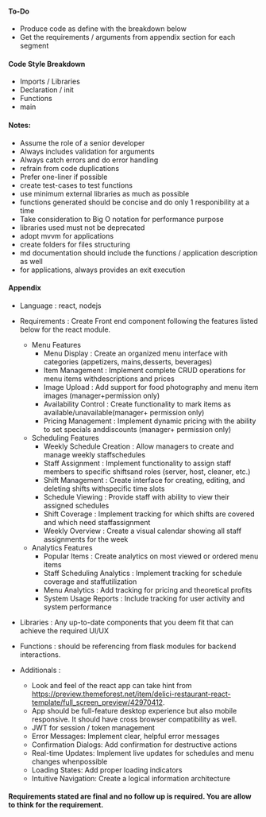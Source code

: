 #### To-Do
- Produce code as define with the breakdown below
- Get the requirements / arguments from appendix section for each segment

#### Code Style Breakdown
- Imports / Libraries
- Declaration / init
- Functions
- main

#### Notes:
- Assume the role of a senior developer
- Always includes validation for arguments
- Always catch errors and do error handling
- refrain from code duplications
- Prefer one-liner if possible
- create test-cases to test functions
- use minimum external libraries as much as  possible
- functions generated should be concise and do only 1 responibility at a time
- Take consideration to Big O notation for performance purpose
- libraries used must not be deprecated
- adopt mvvm for applications
- create folders for files structuring
- md documentation should include the functions / application description as well
- for applications, always provides an exit execution


#### Appendix


- Language : react, nodejs

- Requirements : Create Front end component following the features listed below for the react module.

    - Menu Features
        - Menu Display
        : Create an organized menu interface with categories (appetizers, mains,desserts, beverages)
        - Item Management
        : Implement complete CRUD operations for menu items withdescriptions and prices
        - Image Upload
        : Add support for food photography and menu item images (manager+permission only)
        - Availability Control
        : Create functionality to mark items as available/unavailable(manager+ permission only)
        - Pricing Management
        : Implement dynamic pricing with the ability to set specials anddiscounts (manager+ permission only)
    - Scheduling Features
        - Weekly Schedule Creation
        : Allow managers to create and manage weekly staffschedules
        - Staff Assignment
        : Implement functionality to assign staff members to specific shiftsand roles (server, host, cleaner, etc.)
        - Shift Management
        : Create interface for creating, editing, and deleting shifts withspecific time slots
        - Schedule Viewing
        : Provide staff with ability to view their assigned schedules
        - Shift Coverage
        : Implement tracking for which shifts are covered and which need staffassignment
        - Weekly Overview
        : Create a visual calendar showing all staff assignments for the week
    - Analytics Features
        - Popular Items
        : Create analytics on most viewed or ordered menu items
        - Staff Scheduling Analytics
        : Implement tracking for schedule coverage and staffutilization
        - Menu Analytics
        : Add tracking for pricing and theoretical profits
        - System Usage Reports
        : Include tracking for user activity and system performance
- Libraries : Any up-to-date components that you deem fit that can achieve the required UI/UX

- Functions : should be referencing from flask modules for backend interactions. 

- Additionals :
    - Look and feel of the react app can take hint from https://preview.themeforest.net/item/delici-restaurant-react-template/full_screen_preview/42970412. 
    - App should be full-feature desktop experience but also mobile responsive. It should have cross browser compatibility as well.
    - JWT for session / token management
    - Error Messages: Implement clear, helpful error messages
    - Confirmation Dialogs: Add confirmation for destructive actions
    - Real-time Updates: Implement live updates for schedules and menu changes whenpossible
    - Loading States: Add proper loading indicators
    - Intuitive Navigation: Create a logical information architecture

#### Requirements stated are final and no follow up is required. You are allow to think for the requirement.